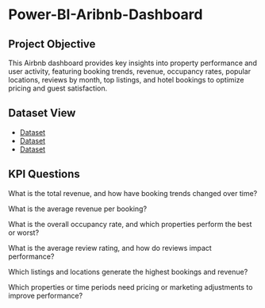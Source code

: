 # Power-BI-Aribnb-Dashboard
## Project Objective 
This Airbnb dashboard provides key insights into property performance and user activity, featuring booking trends, revenue, occupancy rates, popular locations, reviews by month, top listings, and hotel bookings to optimize pricing and guest satisfaction.

## Dataset View 
- <a href="https://github.com/Evanjalinjoseph/Power-BI-Dashboard/blob/main/Airbnb%20copy%20file.csv">Dataset</a>
- <a href="https://github.com/Evanjalinjoseph/Power-BI-Dashboard/blob/main/Airbnb%234.csv">Dataset</a>
- <a href="https://github.com/Evanjalinjoseph/Power-BI-Dashboard/blob/main/Airbnb%238.csv">Dataset</a>

## KPI Questions
What is the total revenue, and how have booking trends changed over time?

What is the average revenue per booking?

What is the overall occupancy rate, and which properties perform the best or worst?

What is the average review rating, and how do reviews impact performance?

Which listings and locations generate the highest bookings and revenue?

Which properties or time periods need pricing or marketing adjustments to improve performance?


